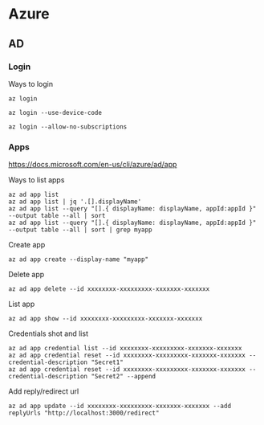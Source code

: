 # Azure

## AD

### Login
Ways to login
```
az login

az login --use-device-code​

az login --allow-no-subscriptions
``` 

### Apps
https://docs.microsoft.com/en-us/cli/azure/ad/app

Ways to list apps
```
az ad app list
az ad app list | jq '.[].displayName'
az ad app list --query "[].{ displayName: displayName, appId:appId }" --output table --all | sort
az ad app list --query "[].{ displayName: displayName, appId:appId }" --output table --all | sort | grep myapp
```

Create app
```
az ad app create --display-name "myapp"
```

Delete app
```
az ad app delete --id xxxxxxxx-xxxxxxxxx-xxxxxxx-xxxxxxx
```

List app
```
az ad app show --id xxxxxxxx-xxxxxxxxx-xxxxxxx-xxxxxxx
```

Credentials shot and list
```
az ad app credential list --id xxxxxxxx-xxxxxxxxx-xxxxxxx-xxxxxxx
az ad app credential reset --id xxxxxxxx-xxxxxxxxx-xxxxxxx-xxxxxxx --credential-description "Secret1"
az ad app credential reset --id xxxxxxxx-xxxxxxxxx-xxxxxxx-xxxxxxx --credential-description "Secret2" --append
```

Add reply/redirect url
```
az ad app update --id xxxxxxxx-xxxxxxxxx-xxxxxxx-xxxxxxx --add replyUrls "http://localhost:3000/redirect"
```
